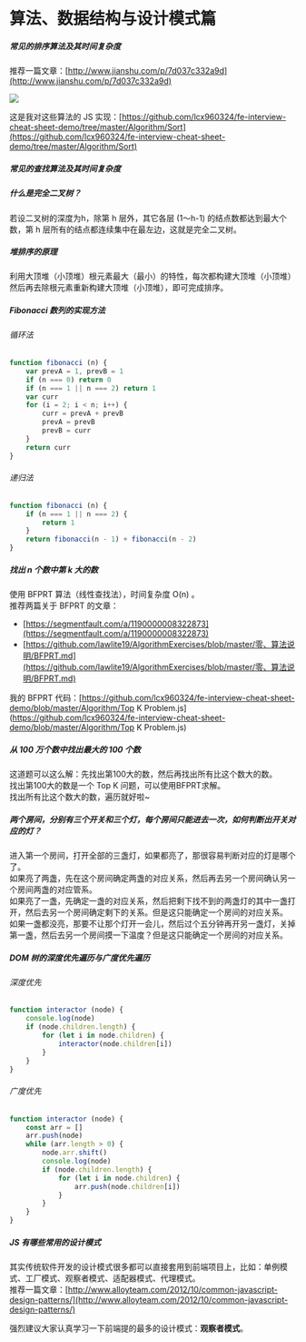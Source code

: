 # 算法、数据结构与设计模式篇

##### 常见的排序算法及其时间复杂度

推荐一篇文章：[http://www.jianshu.com/p/7d037c332a9d](http://www.jianshu.com/p/7d037c332a9d)

![](/assets/sort.png)

这是我对这些算法的 JS 实现：[https://github.com/lcx960324/fe-interview-cheat-sheet-demo/tree/master/Algorithm/Sort](https://github.com/lcx960324/fe-interview-cheat-sheet-demo/tree/master/Algorithm/Sort)

##### 常见的查找算法及其时间复杂度

##### 什么是完全二叉树？

若设二叉树的深度为h，除第 h 层外，其它各层 \(1～h-1\) 的结点数都达到最大个数，第 h 层所有的结点都连续集中在最左边，这就是完全二叉树。

##### 堆排序的原理

利用大顶堆（小顶堆）根元素最大（最小）的特性，每次都构建大顶堆（小顶堆）然后再去除根元素重新构建大顶堆（小顶堆），即可完成排序。

##### Fibonacci 数列的实现方法

###### 循环法

```js
function fibonacci (n) {
    var prevA = 1, prevB = 1
    if (n === 0) return 0
    if (n === 1 || n === 2) return 1
    var curr
    for (i = 2; i < n; i++) {
        curr = prevA + prevB
        prevA = prevB
        prevB = curr
    }
    return curr
}
```

###### 递归法

```js
function fibonacci (n) {
    if (n === 1 || n === 2) {
        return 1
    }
    return fibonacci(n - 1) + fibonacci(n - 2)
}
```

##### 找出 n 个数中第 k 大的数

使用 BFPRT 算法（线性查找法），时间复杂度 O\(n\) 。  
推荐两篇关于 BFPRT 的文章：

* [https://segmentfault.com/a/1190000008322873](https://segmentfault.com/a/1190000008322873)
* [https://github.com/lawlite19/AlgorithmExercises/blob/master/零、算法说明/BFPRT.md](https://github.com/lawlite19/AlgorithmExercises/blob/master/零、算法说明/BFPRT.md)

我的 BFPRT 代码：[https://github.com/lcx960324/fe-interview-cheat-sheet-demo/blob/master/Algorithm/Top K Problem.js](https://github.com/lcx960324/fe-interview-cheat-sheet-demo/blob/master/Algorithm/Top K Problem.js)

##### 从 100 万个数中找出最大的 100 个数

这道题可以这么解：先找出第100大的数，然后再找出所有比这个数大的数。  
找出第100大的数是一个 Top K 问题，可以使用BFPRT求解。  
找出所有比这个数大的数，遍历就好啦~

##### 两个房间，分别有三个开关和三个灯，每个房间只能进去一次，如何判断出开关对应的灯？

进入第一个房间，打开全部的三盏灯，如果都亮了，那很容易判断对应的灯是哪个了。  
如果亮了两盏，先在这个房间确定两盏的对应关系，然后再去另一个房间确认另一个房间两盏的对应管系。  
如果亮了一盏，先确定一盏的对应关系，然后把剩下找不到的两盏灯的其中一盏打开，然后去另一个房间确定剩下的关系。但是这只能确定一个房间的对应关系。  
如果一盏都没亮，那要不让那个灯开一会儿，然后过个五分钟再开另一盏灯，关掉第一盏，然后去另一个房间摸一下温度？但是这只能确定一个房间的对应关系。

##### DOM 树的深度优先遍历与广度优先遍历

###### 深度优先

```js
function interactor (node) {
    console.log(node)
    if (node.children.length) {
        for (let i in node.children) {
            interactor(node.children[i])
        }
    }
}
```

###### 广度优先

```js
function interactor (node) {
    const arr = []
    arr.push(node)
    while (arr.length > 0) {
        node.arr.shift()
        console.log(node)
        if (node.children.length) {
            for (let i in node.children) {
                arr.push(node.children[i])
            }
        }
    }
}
```

##### JS 有哪些常用的设计模式

其实传统软件开发的设计模式很多都可以直接套用到前端项目上，比如：单例模式、工厂模式、观察者模式、适配器模式、代理模式。  
推荐一篇文章：[http://www.alloyteam.com/2012/10/common-javascript-design-patterns/](http://www.alloyteam.com/2012/10/common-javascript-design-patterns/)

强烈建议大家认真学习一下前端提的最多的设计模式：**观察者模式**。

